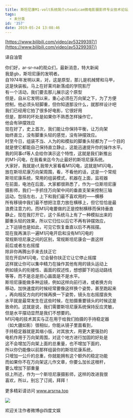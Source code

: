 ```yaml
---
title: 斯坦尼康M1-volt系统简介steadicam微电影摄影师专业技术论坛
tags:
  - 未分类
id: '357'
date: 2019-05-24 13:08:46
---
```


[https://www.bilibili.com/video/av53299397/](https://www.bilibili.com/video/av53299397/)

译自油管

你们好，ar-sr-na的观众们，最新消息，特大新闻  
我是gb，斯坦尼康的发明者。  
自1974年发明以来，对，这是原型，那儿是机械臂和马甲，  
这是快装板。马上在好莱坞新落成的学院影厅  
有一个活动，我们要去那儿展示这个原型  
但是，自从它发明以来，重心必须在万向架之下，为了方便  
控制，他必须头轻脚重，但你知道那没什么，就那样设计吧  
我们已经用它拍了很多好电影，它很好用  
但是，那样的坏处是如果你不熟悉怎样操作它，  
他会有钟摆效应  
现在好了，史上首次，我们能让你保持平衡，让万向架  
始终直立，没有脚重头轻的感觉，没有钟摆效应。  
时至今日，组装不当、人为的和模拟的脚重头轻都为了一个目的  
就是使它都能自己保持直立静止，这能迅速提升你的操作水平。  
我的同事cf等人会给你演示这个特性，这就是我们新推出  
的M1-闪电，在我看来迄今为止最好的斯坦尼康系统。  
大家好，我就是cf,我带大家看看M1闪电，这就是M1闪电，  
放在斯坦尼康万向架周围，看，不看他的话，这是一个常规  
斯坦尼康系统，常用的组装模式，机器在上面，监视器  
在前面，电池在后面，大家都很熟悉了，作为一位斯坦尼康  
摄影师，我们一手抓住万向架中间的垂直支架来控制三轴  
运动，包括左右，上下和我们最不喜欢用的——横移  
所有移镜中我们最不想把注意力放在横移上，但它恰恰是最  
浪费注意力的。而M1闪电要做的正是控制横移而保持垂直  
静止，现在我打开它，这个系统马上有了一种模拟出来的  
脚重头轻的效果，所以它归位以后它不再有钟摆效应，  
上下运镜也是如此，可见它恢复垂直以后不再摇摆。  
现在我再演示一遍M1闪电开启和没有M1闪电的  
常规斯坦尼康之间的区别，常规斯坦尼康会一直这样  
前后或者左右摇摆  
除非你再腾出手来去扶正它  
现在开启M1闪电，它会替你扶正它让它停止摇摆  
这样就让你可以集中精力在操作其他有用的镜头运动上  
例如镜头的衔接性、画面的叙述性，想想脚下的运动路线  
等等，而不是总是担心画面是不是水平。  
斯坦尼康能做多种运镜，例如这样向前行进，或者换方向  
移动，加快速度的时候经常要像这样换个姿势，甚至跑起来  
，再向相反方向的时候再换一下姿势，镜头左右摇摆丧失  
水平就是最常发生在这些时候，在拍摄重要镜头的时候这是  
致命的。这就是说，我们需要斯坦尼康系统保持反应灵敏，  
但是水平摆动显然是我们不想要的。  
M1闪电的技术其实与正在用于给我们拍摄的手持稳定器  
（如大疆如影）很相似，你能从镜子里面看到，  
手持稳定器就是其缩小版，对其放大，用更大更强劲的  
电机作用于万向架周围，对这个地方进行加固的好处是  
这不会增加万向架上面的总重量，也不增加下面的，  
所以你仍能像以前那样组装你的斯坦尼康系统，  
只增加一公斤的总重，你就能拥有这个额外的稳定功能  
而如果你不在万向架这儿作文章，你要么加长这根杆，  
要么增加下部重量  
综上所述，作为一个斯坦尼康摄影师，这样的改进我很  
喜欢，所以，别忘了订阅，拜拜！

更多精彩请访问 www.arsrna.top

![](https://s2.ax1x.com/2019/05/24/ViACa4.png)

欢迎关注作者微博@四度文娱